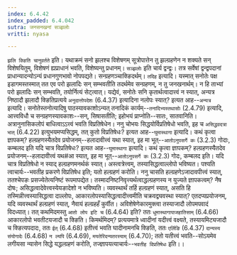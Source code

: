```yaml
---
index: 6.4.42
index_padded: 6.4.042
sutra: जनसनखनां सञ्झलोः
vritti: nyasa

---
```

`झलि क्ङिति चानुवर्तते` इति। यथाक्रमं सनो झलश्च विशेषणम् सूत्रोपात्तेन तु झल्ग्रहणेन न शक्यते सन् विशेषयितुम्, विशेषणं ह्यप्राधानं भवति, विशेष्यन्तु प्रधानम्। `सञ्झलोः` इति चार्य द्वन्द्वः। तत्र सर्वेषां द्वन्द्वपदानां प्राधान्यादन्योऽन्यं प्रधानगुणभावो नोपपद्यते। सन्ग्रहणञ्चाक्ङिदर्थम्।
`तदिह` इत्यादि। यस्मात् सनोतेः पक्ष इडागमस्तस्मात् तत एव परो झलादिः सन् सम्भवतीति तदर्थमेव सन्ग्रहणम्, न तु जनखनार्थम्। न हि ताभ्यां परो झलादिः सन् सम्भवति, तयोर्नित्यं सेट्त्वात्। यद्येवं, सनोतेः सनि कृतार्थत्वादात्त्वं न स्यात्, अन्यत्र निष्ठादौ झलादौ क्ङितिप्रत्यये `अनुदात्तोपदेशः` (6.4.37) इत्यादिना नलोपः स्यात्? इत्यत आह--`अन्यत्र` इत्यादि। सनोतेस्तनोत्यादिषु पाठस्यावकाशोऽन्यत् तनादिकं कार्यम्--`तनादिभ्यस्तथासोः` (2.4.79) इत्यादि, आत्त्वविधौ च सन्ग्रहणस्यावकाशः--सन्, सिषासतीति; इहोभयं प्राप्नोति--सातः, सातवानिति। अत्रानुनासिकलोपं बाधित्वाऽऽत्त्वं भवति विप्रतिषेधेन। ननु चोभयः सिद्धयोर्विप्रतिषेधो भवति, इह च `असिद्धवदत्रा भात्` (6.4.22) इत्युभयमप्यसिद्धम्, तत् कुतो विप्रतिषेधः? इत्यत आह--`घुमास्थागा` इत्यादि। कथं कृत्वा ज्ञापकम्? हल्ग्रहणस्यैतदेव प्रयोजनम्--हलादावीत्त्वं यथा स्यात्, इह मा भूत्--`आतोऽनुपसर्गे कः` (3.2.3) गोदाः, कम्बलद इति यदि चात्र विप्रतिषेधः? इत्यत आह--`घुमास्थागा` इत्यादि। कथं कृत्वा ज्ञापकम्? हल्ग्रहणस्यैतदेव प्रयोजनम्--हलादावीत्त्वं यथ#आ स्यात्, इह मा भूत्--`आतोऽनुपसर्गे कः` (3.2.3) गोदः, कम्बलद इति। यदि चात्र विप्रतिषेधो न स्याद् हल्ग्रहणमनर्थकं स्यात्। अस्त्वत्रेत्त्वम्, तस्यासिद्धत्वाल्लोपो भविष्यत। पश्यति त्वाचार्यः--भवतीह प्रकरणे विप्रतिषेध इति; यतो हल्ग्रहणं करोति। ननु चासति हल्ग्रहणेऽजादावपीत्त्वं स्यात्, ततश्चेपङः प्रसज्येतेत्यनिष्टं रूपमापद्येत। तस्मादनिष्टनिवृत्त्यर्थत्वाद्धल्ग्रहणस्य न युज्यते ज्ञापकत्वम्? नैष दोषः; असिद्धत्वादेवेत्त्वस्येयङादेशो न भविष्यति। व्यवस्थार्थं तर्हि हल्ग्रहणं स्यात्, असति हि तस्मिन्नीत्त्वस्यासिद्धत्वा दाल्लोपः, आकारलोपस्यासिद्धत्वादीत्त्वमीति चक्रवद्व्यवस्था स्यात्? एतदप्यप्रयोजनम्, यदि व्यवस्थार्थं हल्ग्रहणं स्यात्, नैवायं हल्ग्रहहँ कुर्वीत। अविशेषेणेकारमुक्त्वा तस्याजादौ लोपमपवादं विदध्यात्। तत् कथमिदमस्तु `आतो लोप इटि च` (6.4.64) इति? ततः `धुमास्थागापाजहातिसाम्` (6.4.66) आकारलोपो भवतीटयजादौ च क्ङिति। किमर्थमिदम्? प्रत्ययमात्रे ध्वादीनां यदीत्त्वं वक्ष्यते, तस्यायमिट्यजादौ च क्ङित्यपदादः, ततः `ईत्` (6.4.68) इतीत्त्वं भवति घादीनामनचि क्ङिति, ततः `एर्लिङि` (6.4.37) `दान्यस्य संयोगादेः` (6.4.68) `न ल्यपि` (6.4.69), `मयतेरिदन्यतरस्याम्` (6.4.70); ततो यतीत्त्वं भवति--सोऽयमेव लगीयसा न्यासेन सिद्धे यद्धल्ग्रहणं करोति, तज्ज्ञापयत्याचार्यः--`भवतीह विप्रतिषेधः` इति।।